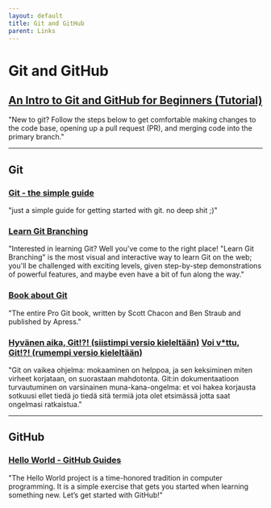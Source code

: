 ```yaml
---
layout: default
title: Git and GitHub
parent: Links
---
```


# Git and GitHub

## [An Intro to Git and GitHub for Beginners (Tutorial)](https://product.hubspot.com/blog/git-and-github-tutorial-for-beginners)
"New to git? Follow the steps below to get comfortable making changes to the code base, opening up a pull request (PR), and merging code into the primary branch."

---

## Git

### [Git - the simple guide](http://rogerdudler.github.io/git-guide/)
"just a simple guide for getting started with git. no deep shit ;)"

### [Learn Git Branching](https://learngitbranching.js.org/)
"Interested in learning Git? Well you've come to the right place! "Learn Git Branching" is the most visual and interactive way to learn Git on the web; you'll be challenged with exciting levels, given step-by-step demonstrations of powerful features, and maybe even have a bit of fun along the way."

### [Book about Git](https://git-scm.com/book/en/v2)
"The entire Pro Git book, written by Scott Chacon and Ben Straub and published by Apress."

### [Hyvänen aika, Git!?! (siistimpi versio kieleltään)](https://dangitgit.com/fi) [Voi v*ttu, Git!?! (rumempi versio kieleltään)](https://ohshitgit.com/fi)
"Git on vaikea ohjelma: mokaaminen on helppoa, ja sen keksiminen miten virheet korjataan, on suorastaan mahdotonta. Git:in dokumentaatioon turvautuminen on varsinainen muna-kana-ongelma: et voi hakea korjausta sotkuusi ellet tiedä jo tiedä sitä termiä jota olet etsimässä jotta saat ongelmasi ratkaistua."

---

## GitHub

### [Hello World - GitHub Guides](https://guides.github.com/activities/hello-world/)
"The Hello World project is a time-honored tradition in computer programming. It is a simple exercise that gets you started when learning something new. Let’s get started with GitHub!"

